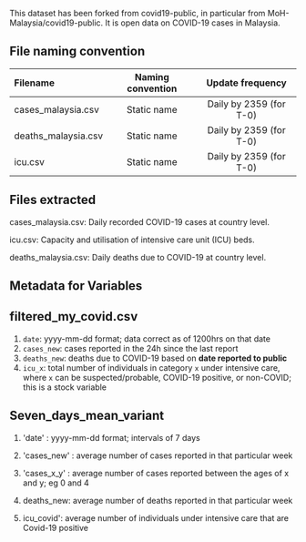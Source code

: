 This dataset has been forked from covid19-public, in particular from  MoH-Malaysia/covid19-public. 
It is open data on COVID-19 cases in Malaysia.

## File naming convention

| Filename | Naming convention | Update frequency |
| :--- | :---: | :---: |
| cases_malaysia.csv | Static name | Daily by 2359 (for T-0) |
| deaths_malaysia.csv | Static name | Daily by 2359 (for T-0) |
| icu.csv | Static name |  Daily by 2359 (for T-0) |

## Files extracted 
cases_malaysia.csv: Daily recorded COVID-19 cases at country level.

icu.csv: Capacity and utilisation of intensive care unit (ICU) beds.

deaths_malaysia.csv: Daily deaths due to COVID-19 at country level.

## Metadata for Variables
## filtered_my_covid.csv

1) `date`: yyyy-mm-dd format; data correct as of 1200hrs on that date
2) `cases_new`: cases reported in the 24h since the last report
3)  `deaths_new`: deaths due to COVID-19 based on **date reported to public**
4)  `icu_x`: total number of individuals in category `x` under intensive care, where `x` can be  suspected/probable, COVID-19 positive, or non-COVID; this is a stock variable

## Seven_days_mean_variant

1) 'date' : yyyy-mm-dd format; intervals of 7 days
   
2) 'cases_new' : average number of cases reported in that particular week
   
3) 'cases_x_y' : average number of cases reported between the ages of x and y; eg 0 and 4
   
4) deaths_new: average number of deaths reported in that particular week
   
5) icu_covid': average number of individuals under intensive care that are Covid-19 positive

